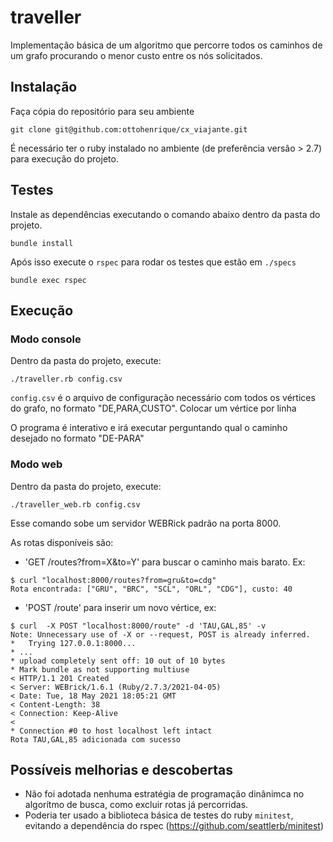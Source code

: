 # traveller

Implementação básica de um algoritmo que percorre todos os caminhos de um grafo procurando o menor custo entre os nós solicitados.

## Instalação

Faça cópia do repositório para seu ambiente

```
git clone git@github.com:ottohenrique/cx_viajante.git
```
É necessário ter o ruby instalado no ambiente (de preferência versão > 2.7) para execução do projeto.

## Testes

Instale as dependências executando o comando abaixo dentro da pasta do projeto.

```
bundle install
```

Após isso execute o `rspec` para rodar os testes que estão em `./specs`

```
bundle exec rspec
```

## Execução

### Modo console

Dentro da pasta do projeto, execute:

```
./traveller.rb config.csv
```

`config.csv` é o arquivo de configuração necessário com todos os vértices do grafo, no formato "DE,PARA,CUSTO". Colocar um vértice por linha

O programa é interativo e irá executar perguntando qual o caminho desejado no formato "DE-PARA"

### Modo web

Dentro da pasta do projeto, execute:

```
./traveller_web.rb config.csv
```

Esse comando sobe um servidor WEBRick padrão na porta 8000.

As rotas disponíveis são:

- 'GET /routes?from=X&to=Y' para buscar o caminho mais barato. Ex:

```
$ curl "localhost:8000/routes?from=gru&to=cdg"
Rota encontrada: ["GRU", "BRC", "SCL", "ORL", "CDG"], custo: 40
```

- 'POST /route' para inserir um novo vértice, ex:
```
$ curl  -X POST "localhost:8000/route" -d 'TAU,GAL,85' -v
Note: Unnecessary use of -X or --request, POST is already inferred.
*   Trying 127.0.0.1:8000...
* ...
* upload completely sent off: 10 out of 10 bytes
* Mark bundle as not supporting multiuse
< HTTP/1.1 201 Created
< Server: WEBrick/1.6.1 (Ruby/2.7.3/2021-04-05)
< Date: Tue, 18 May 2021 18:05:21 GMT
< Content-Length: 38
< Connection: Keep-Alive
< 
* Connection #0 to host localhost left intact
Rota TAU,GAL,85 adicionada com sucesso
```

## Possíveis melhorias e descobertas
- Não foi adotada nenhuma estratégia de programação dinânimca no algorítmo de busca, como excluir rotas já percorridas.
- Poderia ter usado a biblioteca básica de testes do ruby `minitest`, evitando a dependência do rspec (https://github.com/seattlerb/minitest)

